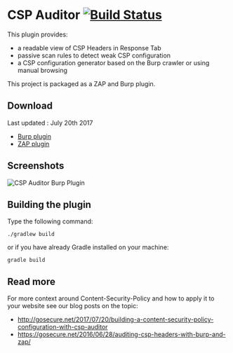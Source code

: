 # CSP Auditor [![Build Status](https://travis-ci.org/GoSecure/csp-auditor.png)](https://travis-ci.org/GoSecure/csp-auditor)

This plugin provides:

* a readable view of CSP Headers in Response Tab
* passive scan rules to detect weak CSP configuration
* a CSP configuration generator based on the Burp crawler or using manual browsing

This project is packaged as a ZAP and Burp plugin.

## Download

Last updated : July 20th 2017

 - [Burp plugin](https://github.com/GoSecure/csp-auditor/blob/master/downloads/csp-auditor-burp-1.jar?raw=true)
 - [ZAP plugin](https://github.com/GoSecure/csp-auditor/blob/master/downloads/cspauditor-alpha-1.zap?raw=true)

## Screenshots

![CSP Auditor Burp Plugin](https://raw.githubusercontent.com/GoSecure/csp-auditor/master/demo.gif)

## Building the plugin

Type the following command:

```
./gradlew build
```

or if you have already Gradle installed on your machine: 

```
gradle build
```

## Read more

For more context around Content-Security-Policy and how to apply it to your website see our blog posts on the topic:

* http://gosecure.net/2017/07/20/building-a-content-security-policy-configuration-with-csp-auditor
* https://gosecure.net/2016/06/28/auditing-csp-headers-with-burp-and-zap/
